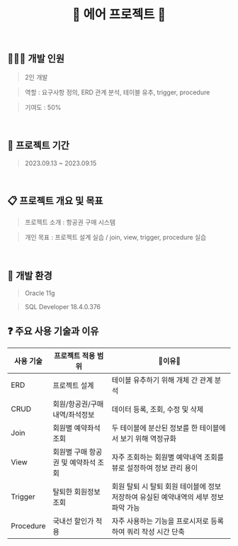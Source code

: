 <h1 align="center"> 🛫 에어 프로젝트 🛫 </h1>

&nbsp;
&nbsp;

## 👩🏻‍💻 개발 인원
> 2인 개발

> 역할 : 요구사항 정의, ERD 관계 분석, 테이블 유추, trigger, procedure

> 기여도 : 50%

&nbsp;
&nbsp;

## 📆 프로젝트 기간
> 2023.09.13 ~ 2023.09.15

&nbsp;
&nbsp;

## 📋 프로젝트 개요 및 목표
> 프로젝트 소개 : 항공권 구매 시스템

> 개인 목표 : 프로젝트 설계 실습 / join, view, trigger, procedure 실습

&nbsp;
&nbsp;

## 🚧 개발 환경 
> Oracle 11g

> SQL Developer 18.4.0.376


## ❓ 주요 사용 기술과 이유

|사용 기술|프로젝트 적용 범위|🌟이유🌟|
|------|---|---|
|ERD|프로젝트 설계|테이블 유추하기 위해 개체 간 관계 분석|
|CRUD|회원/항공권/구매내역/좌석정보|데이터 등록, 조회, 수정 및 삭제|
|Join|회원별 예약좌석 조회|두 테이블에 분산된 정보를 한 테이블에서 보기 위해 역정규화|
|View|회원별 구매 항공권 및 예약좌석 조회|자주 조회하는 회원별 예약내역 조회를 뷰로 설정하여 정보 관리 용이|
|Trigger|탈퇴한 회원정보 조회|회원 탈퇴 시 탈퇴 회원 테이블에 정보 저장하여 유실된 예약내역의 세부 정보 파악 가능|
|Procedure|국내선 할인가 적용|자주 사용하는 기능을 프로시저로 등록하여 쿼리 작성 시간 단축|
